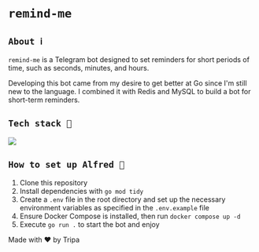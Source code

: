 # `remind-me`

## `About ℹ️`

`remind-me` is a Telegram bot designed to set reminders for short periods of time, such as seconds, minutes, and hours.

Developing this bot came from my desire to get better at Go since I'm still new to the language. I combined it with Redis and MySQL to build a bot for short-term reminders.

## `Tech stack 🔧`

[![](https://skillicons.dev/icons?i=go,mysql,redis)](https://skillicons.dev)

## `How to set up Alfred 🤖`

1. Clone this repository
2. Install dependencies with `go mod tidy`
3. Create a `.env` file in the root directory and set up the necessary environment variables as specified in the `.env.example` file
4. Ensure Docker Compose is installed, then run `docker compose up -d`
5. Execute `go run .` to start the bot and enjoy

Made with ❤️ by Tripa
